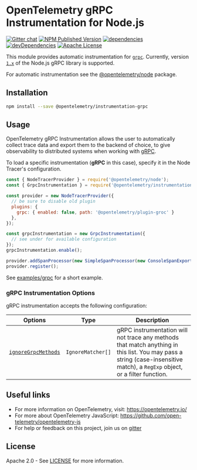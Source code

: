 # OpenTelemetry gRPC Instrumentation for Node.js

[![Gitter chat][gitter-image]][gitter-url]
[![NPM Published Version][npm-img]][npm-url]
[![dependencies][dependencies-image]][dependencies-url]
[![devDependencies][devDependencies-image]][devDependencies-url]
[![Apache License][license-image]][license-image]

This module provides automatic instrumentation for [`grpc`](https://grpc.github.io/grpc/node/). Currently, version [`1.x`](https://www.npmjs.com/package/grpc?activeTab=versions) of the Node.js gRPC library is supported.

For automatic instrumentation see the
[@opentelemetry/node](https://github.com/open-telemetry/opentelemetry-js/tree/main/packages/opentelemetry-node) package.

## Installation

```sh
npm install --save @opentelemetry/instrumentation-grpc
```

## Usage

OpenTelemetry gRPC Instrumentation allows the user to automatically collect trace data and export them to the backend of choice, to give observability to distributed systems when working with [gRPC](https://www.npmjs.com/package/grpc).

To load a specific instrumentation (**gRPC** in this case), specify it in the Node Tracer's configuration.

```javascript
const { NodeTracerProvider } = require('@opentelemetry/node');
const { GrpcInstrumentation } = require('@opentelemetry/instrumentation-grpc');

const provider = new NodeTracerProvider({
  // be sure to disable old plugin
  plugins: {
    grpc: { enabled: false, path: '@opentelemetry/plugin-groc' }
  },
});

const grpcInstrumentation = new GrpcInstrumentation({
  // see under for available configuration
});
grpcInstrumentation.enable();

provider.addSpanProcessor(new SimpleSpanProcessor(new ConsoleSpanExporter()));
provider.register();
```

See [examples/grpc](https://github.com/open-telemetry/opentelemetry-js/tree/main/examples/grpc) for a short example.

### gRPC Instrumentation Options

gRPC instrumentation accepts the following configuration:

| Options | Type | Description |
| ------- | ---- | ----------- |
| [`ignoreGrpcMethods`](https://github.com/open-telemetry/opentelemetry-js/blob/main/packages/opentelemetry-instrumentation-grpc/src/types.ts#L32) | `IgnoreMatcher[]` | gRPC instrumentation will not trace any methods that match anything in this list. You may pass a string (case-insensitive match), a `RegExp` object, or a filter function. |

## Useful links

- For more information on OpenTelemetry, visit: <https://opentelemetry.io/>
- For more about OpenTelemetry JavaScript: <https://github.com/open-telemetry/opentelemetry-js>
- For help or feedback on this project, join us on [gitter][gitter-url]

## License

Apache 2.0 - See [LICENSE][license-url] for more information.

[gitter-image]: https://badges.gitter.im/open-telemetry/opentelemetry-js.svg
[gitter-url]: https://gitter.im/open-telemetry/opentelemetry-node?utm_source=badge&utm_medium=badge&utm_campaign=pr-badge&utm_content=badge
[license-url]: https://github.com/open-telemetry/opentelemetry-js/blob/main/LICENSE
[license-image]: https://img.shields.io/badge/license-Apache_2.0-green.svg?style=flat
[dependencies-image]: https://david-dm.org/open-telemetry/opentelemetry-js/status.svg?path=packages/opentelemetry-instrumentation-grpc
[dependencies-url]: https://david-dm.org/open-telemetry/opentelemetry-js?path=packages%2Fopentelemetry-instrumentation-grpc
[devDependencies-image]: https://david-dm.org/open-telemetry/opentelemetry-js/dev-status.svg?path=packages/opentelemetry-instrumentation-grpc
[devDependencies-url]: https://david-dm.org/open-telemetry/opentelemetry-js?path=packages%2Fopentelemetry-instrumentation-grpc&type=dev
[npm-url]: https://www.npmjs.com/package/@opentelemetry/instrumentation-grpc
[npm-img]: https://badge.fury.io/js/%40opentelemetry%2Finstrumentation-grpc.svg
